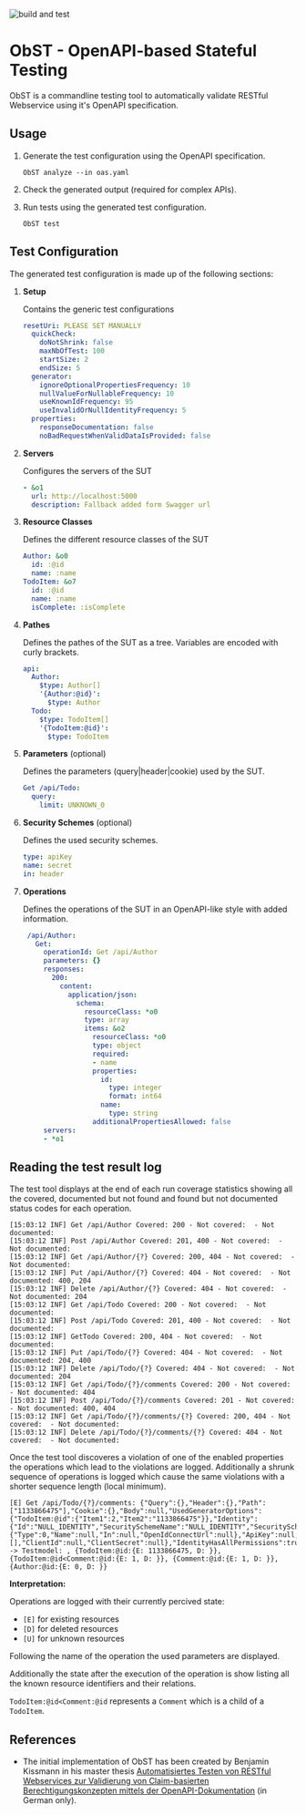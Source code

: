 ![build and test](https://github.com/HOME-programming-pub/ObST/actions/workflows/dotnet.yml/badge.svg)

# ObST - OpenAPI-based Stateful Testing

ObST is a commandline testing tool to automatically validate RESTful Webservice using it's OpenAPI specification.

## Usage

1. Generate the test configuration using the OpenAPI specification.

   ```
   ObST analyze --in oas.yaml
   ```

2. Check the generated output (required for complex APIs).

3. Run tests using the generated test configuration.

   ```
   ObST test
   ```

## Test Configuration

The generated test configuration is made up of the following sections:

1. **Setup**

   Contains the generic test configurations

   ```yaml
   resetUri: PLEASE SET MANUALLY
     quickCheck:
       doNotShrink: false
       maxNbOfTest: 100
       startSize: 2
       endSize: 5
     generator:
       ignoreOptionalPropertiesFrequency: 10
       nullValueForNullableFrequency: 10
       useKnownIdFrequency: 95
       useInvalidOrNullIdentityFrequency: 5
     properties:
       responseDocumentation: false
       noBadRequestWhenValidDataIsProvided: false
   ```

2. **Servers**

   Configures the servers of the SUT

   ```yaml
   - &o1
     url: http://localhost:5000
     description: Fallback added form Swagger url
   ```

3. **Resource Classes**

   Defines the different resource classes of the SUT

   ```yaml
   Author: &o0
     id: :@id
     name: :name
   TodoItem: &o7
     id: :@id
     name: :name
     isComplete: :isComplete
   ```
 
4. **Pathes**

   Defines the pathes of the SUT as a tree.
   Variables are encoded with curly brackets.

   ```yaml
   api:
     Author:
       $type: Author[]
       '{Author:@id}':
         $type: Author
     Todo:
       $type: TodoItem[]
       '{TodoItem:@id}':
         $type: TodoItem
   ```
  
5. **Parameters** (optional)

   Defines the parameters (query|header|cookie) used by the SUT.

   ```yaml
   Get /api/Todo:
     query:
       limit: UNKNOWN_0
   ```

6. **Security Schemes** (optional)

   Defines the used security schemes.

   ```yaml
   type: apiKey
   name: secret
   in: header
   ```

7. **Operations**

   Defines the operations of the SUT in an OpenAPI-like style with added information.

   ```yaml
    /api/Author:
      Get:
        operationId: Get /api/Author
        parameters: {}
        responses:
          200:
            content:
              application/json:
                schema:
                  resourceClass: *o0
                  type: array
                  items: &o2
                    resourceClass: *o0
                    type: object
                    required:
                    - name
                    properties:
                      id:
                        type: integer
                        format: int64
                      name:
                        type: string
                    additionalPropertiesAllowed: false
        servers:
        - *o1
   ```

## Reading the test result log

The test tool displays at the end of each run coverage statistics showing all the covered, documented but not found and found but not documented status codes for each operation.

```
[15:03:12 INF] Get /api/Author Covered: 200 - Not covered:  - Not documented:
[15:03:12 INF] Post /api/Author Covered: 201, 400 - Not covered:  - Not documented:
[15:03:12 INF] Get /api/Author/{?} Covered: 200, 404 - Not covered:  - Not documented:
[15:03:12 INF] Put /api/Author/{?} Covered: 404 - Not covered:  - Not documented: 400, 204
[15:03:12 INF] Delete /api/Author/{?} Covered: 404 - Not covered:  - Not documented: 204
[15:03:12 INF] Get /api/Todo Covered: 200 - Not covered:  - Not documented:
[15:03:12 INF] Post /api/Todo Covered: 201, 400 - Not covered:  - Not documented:
[15:03:12 INF] GetTodo Covered: 200, 404 - Not covered:  - Not documented:
[15:03:12 INF] Put /api/Todo/{?} Covered: 404 - Not covered:  - Not documented: 204, 400
[15:03:12 INF] Delete /api/Todo/{?} Covered: 404 - Not covered:  - Not documented: 204
[15:03:12 INF] Get /api/Todo/{?}/comments Covered: 200 - Not covered:  - Not documented: 404
[15:03:12 INF] Post /api/Todo/{?}/comments Covered: 201 - Not covered:  - Not documented: 400, 404
[15:03:12 INF] Get /api/Todo/{?}/comments/{?} Covered: 200, 404 - Not covered:  - Not documented:
[15:03:12 INF] Delete /api/Todo/{?}/comments/{?} Covered: 404 - Not covered:  - Not documented:
```

Once the test tool discoveres a violation of one of the enabled properties the operations which lead to the violations are logged.
Additionally a shrunk sequence of operations is logged which cause the same violations with a shorter sequence length (local minimum).

```
[E] Get /api/Todo/{?}/comments: {"Query":{},"Header":{},"Path":["1133866475"],"Cookie":{},"Body":null,"UsedGeneratorOptions":{"TodoItem:@id":{"Item1":2,"Item2":"1133866475"}},"Identity":{"Id":"NULL_IDENTITY","SecuritySchemeName":"NULL_IDENTITY","SecurityScheme":{"Type":0,"Name":null,"In":null,"OpenIdConnectUrl":null},"ApiKey":null,"Scopes":[],"ClientId":null,"ClientSecret":null},"IdentityHasAllPermissions":true}
-> Testmodel: , {TodoItem:@id:{E: 1133866475, D: }}, {TodoItem:@id<Comment:@id:{E: 1, D: }}, {Comment:@id:{E: 1, D: }}, {Author:@id:{E: 0, D: }}
```

**Interpretation:**

Operations are logged with their currently percived state:
* `[E]` for existing resources
* `[D]` for deleted resources
* `[U]` for unknown resources

Following the name of the operation the used parameters are displayed.

Additionally the state after the execution of the operation is show listing all the known resource identifiers and their relations.

`TodoItem:@id<Comment:@id` represents a `Comment` which is a child of a `TodoItem`.

## References
* The initial implementation of ObST has been created by Benjamin Kissmann in his master thesis [Automatisiertes Testen von RESTful Webservices zur Validierung von Claim-basierten Berechtigungskonzepten mittels der OpenAPI-Dokumentation](http://dx.doi.org/10.25673/37346) (in German only).
